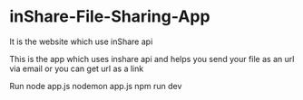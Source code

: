 # inShare-File-Sharing-App
It is the website which use inShare api


This is the app which uses inshare api and helps you send your file as an url via email or you can get url as a link


Run 
  node app.js
  nodemon app.js
  npm run dev
